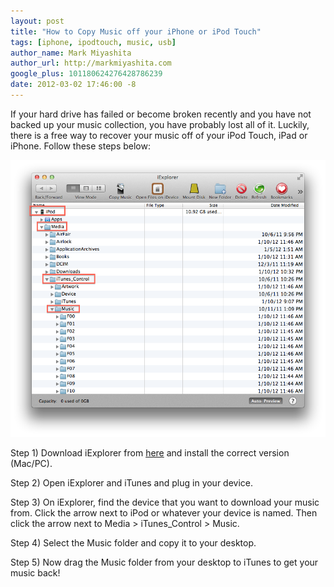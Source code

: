 ```yaml
---
layout: post
title: "How to Copy Music off your iPhone or iPod Touch"
tags: [iphone, ipodtouch, music, usb]
author_name: Mark Miyashita
author_url: http://markmiyashita.com
google_plus: 101180624276428786239
date: 2012-03-02 17:46:00 -8
---
```


If your hard drive has failed or become broken recently and you have not backed up your music collection, you have probably lost all of it. Luckily, there is a free way to recover your music off of your iPod Touch, iPad or iPhone. Follow these steps below:

<img class="clear blog-image-full-border" src="/images/iexplorer.png" title="iExplorer">

Step 1) Download iExplorer from <a href="http://www.macroplant.com/iexplorer/">here</a> and install the correct version (Mac/PC).

Step 2) Open iExplorer and iTunes and plug in your device.

Step 3) On iExplorer, find the device that you want to download your music from. Click the arrow next to iPod or whatever your device is named. Then click the arrow next to Media > iTunes_Control > Music.

Step 4) Select the Music folder and copy it to your desktop.

Step 5) Now drag the Music folder from your desktop to iTunes to get your music back!
